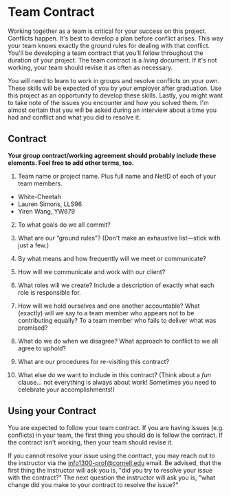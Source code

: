 # Team Contract

Working together as a team is critical for your success on this project. Conflicts happen. It's best to develop a plan before conflict arises. This way your team knows exactly the ground rules for dealing with that conflict. You'll be developing a team contract that you'll follow throughout the duration of your project. The team contract is a *living* document. If it's not working, your team should revise it as often as necessary.

You will need to learn to work in groups and resolve conflicts on your own. These skills will be expected of you by your employer after graduation. Use this project as an opportunity to develop these skills. Lastly, you might want to take note of the issues you encounter and how you solved them. I'm almost certain that you will be asked during an interview about a time you had and conflict and what you did to resolve it.

## Contract

**Your group contract/working agreement should probably include these elements. Feel free to add other terms, too.**

1. Team name or project name. Plus full name and NetID of each of your team members.
  - White-Cheetah
  - Lauren Simons, LLS96
  - Yiren Wang, YW679



2. To what goals do we all commit?



3. What are our “ground rules”? (Don't make an exhaustive list—stick with just a few.)



4. By what means and how frequently will we meet or communicate?



5. How will we communicate and work with our client?



6. What roles will we create? Include a description of exactly what each role is responsible for.



7. How will we hold ourselves and one another accountable? What (exactly) will we say to a team member who appears not to be contributing equally? To a team member who fails to deliver what was promised?



8. What do we do when we disagree? What approach to conflict to we all agree to uphold?



9. What are our procedures for re-visiting this contract?



10. What else do we want to include in this contract? (Think about a *fun* clause... not everything is always about work! Sometimes you need to celebrate your accomplishments!)



## Using your Contract

You are expected to follow your team contract. If you are having issues (e.g. conflicts) in your team, the first thing you should do is follow the contract. If the contract isn't working, then your team should revise it.

If you cannot resolve your issue using the contract, you may reach out to the instructor via the <info1300-prof@cornell.edu> email. Be advised, that the first thing the instructor will ask you is, "did you try to resolve your issue with the contract?" The next question the instructor will ask you is, "what change did you make to your contract to resolve the issue?"
